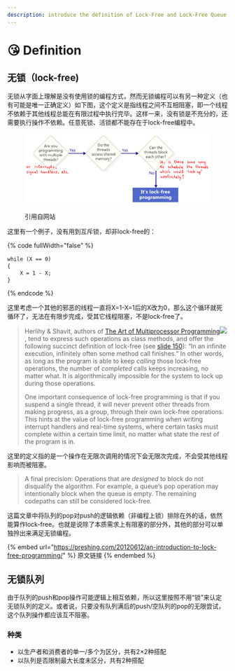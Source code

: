 ```yaml
---
description: introduce the definition of Lock-Free and Lock-Free Queue
---
```


# 😘 Definition

## 无锁（lock-free)

无锁从字面上理解是没有使用锁的编程方式，然而无锁编程可以有另一种定义（也有可能是唯一正确定义）如下图，这个定义是指线程之间不互相阻塞，即一个线程不依赖于其他线程总能在有限过程中执行完毕。这样一来，没有锁是不充分的，还需要执行操作不依赖。任意死锁、活锁都不能存在于lock-free编程中。

<figure><img src=".gitbook/assets/image (1) (1) (1) (1) (1) (1) (1) (1).png" alt=""><figcaption><p>引用自网站</p></figcaption></figure>

这里有一个例子，没有用到互斥锁，却非lock-free的：

{% code fullWidth="false" %}
```clike
while (X == 0)
{
    X = 1 - X;
}
```
{% endcode %}

这里考虑一个其他的邪恶的线程一直将X=1-X=1后的X改为0，那么这个循环就死循环了，无法在有限步完成，受其它线程阻塞，不是lock-free了。



> Herlihy & Shavit, authors of [The Art of Multiprocessor Programming](http://www.amazon.com/gp/product/0123973376/ref=as\_li\_ss\_tl?ie=UTF8\&tag=preshonprogr-20\&linkCode=as2\&camp=1789\&creative=390957\&creativeASIN=0123973376)![](http://www.assoc-amazon.com/e/ir?t=preshonprogr-20\&l=as2\&o=1\&a=0123973376), tend to express such operations as class methods, and offer the following succinct definition of lock-free (see [slide 150](https://docs.google.com/viewer?a=v\&q=cache:HaWgz4g5e7QJ:www.elsevierdirect.com/companions/9780123705914/Lecture%2520Slides/05\~Chapter\_05.ppt+\&hl=en\&gl=ca\&pid=bl\&srcid=ADGEESghbD6JBTSkCnlPP8ZjPwxS2kM6bbvEGUJaHozCN1CGYW0hnR0WkwmG7LvVj5BUOYZTfTXUClM7uXmr-nXPYlOvZulPJMgYXHaXqqo\_m9qkn38gw8qMn01tFoxTmTkvjalHzQOB\&sig=AHIEtbRChU00kpYARLAr5Cv5Z5aB2NLo5w)): “In an infinite execution, infinitely often some method call finishes.” In other words, as long as the program is able to keep _calling_ those lock-free operations, the number of _completed_ calls keeps increasing, no matter what. It is algorithmically impossible for the system to lock up during those operations.
>
> One important consequence of lock-free programming is that if you suspend a single thread, it will never prevent other threads from making progress, as a group, through their own lock-free operations. This hints at the value of lock-free programming when writing interrupt handlers and real-time systems, where certain tasks must complete within a certain time limit, no matter what state the rest of the program is in.

这里的定义指的是一个操作在无限次调用的情况下会无限次完成，不会受其他线程影响而被阻塞。

> A final precision: Operations that are _designed_ to block do not disqualify the algorithm. For example, a queue’s pop operation may intentionally block when the queue is empty. The remaining codepaths can still be considered lock-free.

这篇文章中将队列的pop对push的逻辑依赖（非编程上锁）排除在外的话，依然能算作lock-free。也就是说除了本质需求上有阻塞的部分外，其他的部分可以单独拎出来满足无锁编程。



{% embed url="https://preshing.com/20120612/an-introduction-to-lock-free-programming/" %}
原文链接
{% endembed %}

## 无锁队列

由于队列的push和pop操作可能逻辑上相互依赖，所以这里按照不用“锁”来认定无锁队列的定义。或者说，只要没有队列满后的push/空队列的pop的无限尝试，这个队列操作都应该互不阻塞。



### 种类

* 以生产者和消费者的单一/多个为区分，共有2×2种搭配
* 以队列是否限制最大长度未区分，共有2种搭配
